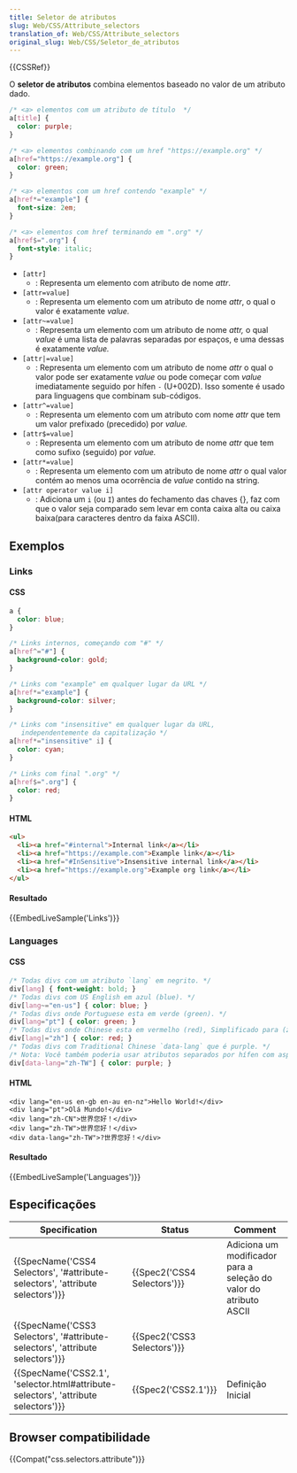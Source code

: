 ```yaml
---
title: Seletor de atributos
slug: Web/CSS/Attribute_selectors
translation_of: Web/CSS/Attribute_selectors
original_slug: Web/CSS/Seletor_de_atributos
---
```

{{CSSRef}}

O **seletor de atributos** combina elementos baseado no valor de um atributo dado.

```css
/* <a> elementos com um atributo de título  */
a[title] {
  color: purple;
}

/* <a> elementos combinando com um href "https://example.org" */
a[href="https://example.org"] {
  color: green;
}

/* <a> elementos com um href contendo "example" */
a[href*="example"] {
  font-size: 2em;
}

/* <a> elementos com href terminando em ".org" */
a[href$=".org"] {
  font-style: italic;
}
```

- `[attr]`
  - : Representa um elemento com atributo de nome _attr_.
- `[attr=value]`
  - : Representa um elemento com um atributo de nome _attr_, o qual o valor é exatamente _value._
- `[attr~=value]`
  - : Representa um elemento com um atributo de nome _attr,_ o qual _value_ é uma lista de palavras separadas por espaços, e uma dessas é exatamente _value._
- `[attr|=value]`
  - : Representa um elemento com um atributo de nome _attr_ o qual o valor pode ser exatamente _value_ ou pode começar com _value_ imediatamente seguido por hífen `-` (U+002D). Isso somente é usado para linguagens que combinam sub-códigos.
- `[attr^=value]`
  - : Representa um elemento com um atributo com nome _attr_ que tem um valor prefixado (precedido) por _value._
- `[attr$=value]`
  - : Representa um elemento com um atributo de nome _attr_ que tem como sufixo (seguido) por _value._
- `[attr*=value]`
  - : Representa um elemento com um atributo de nome _attr_ o qual valor contém ao menos uma ocorrência de _value_ contido na string.
- `[attr operator value i]`
  - : Adiciona um `i` (ou `I`) antes do fechamento das chaves {}, faz com que o valor seja comparado sem levar em conta caixa alta ou caixa baixa(para caracteres dentro da faixa ASCII).

## Exemplos

### Links

#### CSS

```css
a {
  color: blue;
}

/* Links internos, começando com "#" */
a[href^="#"] {
  background-color: gold;
}

/* Links com "example" em qualquer lugar da URL */
a[href*="example"] {
  background-color: silver;
}

/* Links com "insensitive" em qualquer lugar da URL,
   independentemente da capitalização */
a[href*="insensitive" i] {
  color: cyan;
}

/* Links com final ".org" */
a[href$=".org"] {
  color: red;
}
```

#### HTML

```html
<ul>
  <li><a href="#internal">Internal link</a></li>
  <li><a href="https://example.com">Example link</a></li>
  <li><a href="#InSensitive">Insensitive internal link</a></li>
  <li><a href="https://example.org">Example org link</a></li>
</ul>
```

#### Resultado

{{EmbedLiveSample('Links')}}

### Languages

#### CSS

```css
/* Todas divs com um atributo `lang` em negrito. */
div[lang] { font-weight: bold; }
/* Todas divs com US English em azul (blue). */
div[lang~="en-us"] { color: blue; }
/* Todas divs onde Portuguese esta em verde (green). */
div[lang="pt"] { color: green; }
/* Todas divs onde Chinese esta em vermelho (red), Simplificado para (zh-CN) ou tradicional (zh-TW). */
div[lang|="zh"] { color: red; }
/* Todas divs com Traditional Chinese `data-lang` que é purple. */
/* Nota: Você também poderia usar atributos separados por hífen com aspas duplas */
div[data-lang="zh-TW"] { color: purple; }
```

#### HTML

```
<div lang="en-us en-gb en-au en-nz">Hello World!</div>
<div lang="pt">Olá Mundo!</div>
<div lang="zh-CN">世界您好！</div>
<div lang="zh-TW">世界您好！</div>
<div data-lang="zh-TW">?世界您好！</div>
```

#### Resultado

{{EmbedLiveSample('Languages')}}

## Especificações

| Specification                                                                                                | Status                               | Comment                                                           |
| ------------------------------------------------------------------------------------------------------------ | ------------------------------------ | ----------------------------------------------------------------- |
| {{SpecName('CSS4 Selectors', '#attribute-selectors', 'attribute selectors')}}     | {{Spec2('CSS4 Selectors')}} | Adiciona um modificador para a seleção do valor do atributo ASCII |
| {{SpecName('CSS3 Selectors', '#attribute-selectors', 'attribute selectors')}}     | {{Spec2('CSS3 Selectors')}} |                                                                   |
| {{SpecName('CSS2.1', 'selector.html#attribute-selectors', 'attribute selectors')}} | {{Spec2('CSS2.1')}}             | Definição Inicial                                                 |

## Browser compatibilidade

{{Compat("css.selectors.attribute")}}
